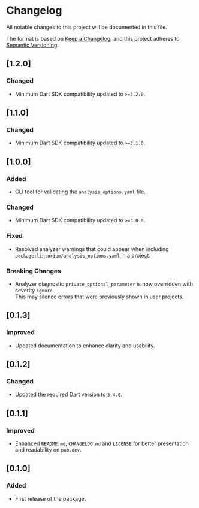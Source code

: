# Changelog

All notable changes to this project will be documented in this file.

The format is based on [Keep a Changelog](https://keepachangelog.com/en/1.1.0/),
and this project adheres to [Semantic Versioning](https://semver.org/spec/v2.0.0.html).

## [1.2.0]

### Changed
- Minimum Dart SDK compatibility updated to `>=3.2.0`.

## [1.1.0]

### Changed
- Minimum Dart SDK compatibility updated to `>=3.1.0`.

## [1.0.0]

### Added
- CLI tool for validating the `analysis_options.yaml` file.

### Changed
- Minimum Dart SDK compatibility updated to `>=3.0.0`.

### Fixed
- Resolved analyzer warnings that could appear when including `package:lintorium/analysis_options.yaml` in a project.

### Breaking Changes
- Analyzer diagnostic `private_optional_parameter` is now overridden with severity `ignore`.  
  This may silence errors that were previously shown in user projects.

## [0.1.3]

### Improved
- Updated documentation to enhance clarity and usability.

## [0.1.2]

### Changed
- Updated the required Dart version to `3.4.0`.

## [0.1.1]

### Improved
- Enhanced `README.md`, `CHANGELOG.md` and `LICENSE` for better presentation and readability on `pub.dev`.

## [0.1.0]

### Added
- First release of the package.
